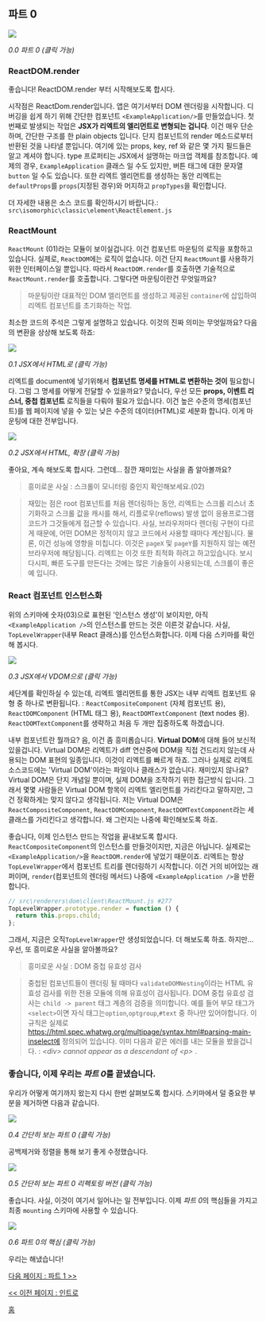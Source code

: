 ## 파트 0

[![](https://twisger.github.io/Under-the-hood-ReactJS/stack/images/0/part-0.svg)](https://twisger.github.io/Under-the-hood-ReactJS/stack/images/0/part-0.svg)

<em>0.0 파트 0 (클릭 가능)</em>

### ReactDOM.render
좋습니다! ReactDOM.render 부터 시작해보도록 합시다.

시작점은 ReactDom.render입니다. 앱은 여기서부터 DOM 렌더링을 시작합니다. 디버깅을 쉽게 하기 위해 간단한 컴포넌트 `<ExampleApplication/>`를 만들었습니다. 첫번째로 발생되는 작업은 **JSX가 리엑트의 엘리먼트로 변형되는 겁니다**. 이건 매우 단순하며, 간단한 구조를 한 plain objects 입니다. 단지 컴포넌트의 render 메소드로부터 반환된 것을 나타낼 뿐입니다. 여기에 있는 props, key, ref 와 같은 몇 가지 필드들은 알고 계셔야 합니다. type 프로퍼티는 JSX에서 설명하는 마크업 객체를 참조합니다. 예제의 경우, `ExampleApplication` 클래스 일 수도 있지만, 버튼 태그에 대한 문자열 `button` 일 수도 있습니다. 또한 리엑트 엘리먼트를 생성하는 동안 리엑트는 `defaultProps`를 `props`(지정된 경우)와 머지하고 `propTypes`을 확인합니다.

더 자세한 내용은 소스 코드를 확인하시기 바랍니다.: `src\isomorphic\classic\element\ReactElement.js`

### ReactMount
`ReactMount` (01)라는 모듈이 보이실겁니다. 이건 컴포넌트 마운팅의 로직을 포함하고 있습니다. 실제로, `ReactDOM`에는 로직이 없습니다. 이건 단지 `ReactMount`를 사용하기위한 인터페이스일 뿐입니다. 따라서 `ReactDOM.render`를 호출하면 기술적으로 `ReactMount.render`를 호출합니다. 그렇다면 마운팅이란건 무엇일까요?
> 마운팅이란 대표적인 DOM 엘리먼트를 생성하고 제공된 `container`에 삽입하여 리엑트 컴포넌트를 초기화하는 작업.

최소한 코드의 주석은 그렇게 설명하고 있습니다. 이것의 진짜 의미는 무엇일까요? 다음의 변환을 상상해 보도록 하죠:


[![](https://twisger.github.io/Under-the-hood-ReactJS/stack/images/0/mounting-scheme-1-small.svg)](https://twisger.github.io/Under-the-hood-ReactJS/stack/images/0/mounting-scheme-1-small.svg)

<em>0.1 JSX에서 HTML로 (클릭 가능)</em>

리엑트를 document에 넣기위해서 **컴포넌트 명세를 HTML로 변환하는 것이** 필요합니다. 그럼 그 명세를 어떻게 전달할 수 있을까요? 맞습니다, 우선 모든 **props, 이벤트 리스너, 중첩 컴포넌트** 로직들을 다뤄야 필요가 있습니다. 이건 높은 수준의 명세(컴포넌트)를 웹 페이지에 넣을 수 있는 낮은 수준의 데이터(HTML)로 세분화 합니다. 이게 마운팅에 대한 전부입니다.


[![](https://twisger.github.io/Under-the-hood-ReactJS/stack/images/0/mounting-scheme-1-big.svg)](https://twisger.github.io/Under-the-hood-ReactJS/stack/images/0/mounting-scheme-1-big.svg)

<em>0.2 JSX에서 HTML, 확장 (클릭 가능)</em>

좋아요, 계속 해보도록 합시다. 그런데... 잠깐 재미있는 사실을 좀 알아볼까요? 

> 흥미로운 사실 : 스크롤이 모니터링 중인지 확인해보세요.(02)

> 재밌는 점은 root 컴포넌트를 처음 렌더링하는 동안, 리엑트는 스크롤 리스너 초기화하고 스크롤 값을 캐시를 해서, 리플로우(reflows) 발생 없이 응용프로그램 코드가 그것들에게 접근할 수 있습니다. 사실, 브라우저마다 렌더링 구현이 다르게 때문에, 어떤 DOM은 정적이지 않고 코드에서 사용할 때마다 계산됩니다. 물론, 이건 성능에 영향을 미칩니다. 이것은 `pageX` 및 `pageY`를 지원하지 않는 예전 브라우저에 해당됩니다. 리엑트는 이것 또한 최적화 하려고 하고있습니다. 보시다시피, 빠른 도구를 만든다는 것에는 많은 기술들이 사용되는데, 스크롤이 좋은 예 입니다.

### React 컴포넌트 인스턴스화

위의 스키마에 숫자(03)으로 표현된 '인스턴스 생성'이 보이지만, 아직 `<ExampleApplication />`의 인스턴스를 만드는 것은 이른것 같습니다. 사실, `TopLevelWrapper`(내부 React 클래스)를 인스턴스화합니다. 이제 다음 스키마를 확인해 봅시다.

[![](https://twisger.github.io/Under-the-hood-ReactJS/stack/images/0/jsx-to-vdom.svg)](https://twisger.github.io/Under-the-hood-ReactJS/stack/images/0/jsx-to-vdom.svg)

<em>0.3 JSX에서 VDOM으로 (클릭 가능)</em>

세단계를 확인하실 수 있는데, 리엑트 엘리먼트를 통한 JSX는 내부 리엑트 컴포넌트 유형 중 하나로 변환됩니다. : `ReactCompositeComponent` (자체 컴포넌트 용), `ReactDOMComponent` (HTML 태그 용), `ReactDOMTextComponent` (text nodes 용). `ReactDOMTextComponent`를 생략하고 처음 두 개만 집중하도록 하겠습니다.

내부 컴포넌트란 뭘까요? 음, 이건 좀 흥미롭습니다. **Virtual DOM**에 대해 들어 보신적 있을겁니다. Virtual DOM은 리엑트가 diff 연산중에 DOM을 직접 건드리지 않는데 사용되는 DOM 표현의 일종입니다. 이것이 리엑트를 빠르게 하죠. 그러나 실제로 리엑트 소스코드에는 'Virtual DOM'이라는 파일이나 클래스가 없습니다. 재미있지 않나요? Virtual DOM은 단지 개념일 뿐이며, 실제 DOM을 조작하기 위한 접근방식 입니다. 그래서 몇몇 사람들은 Virtual DOM 항목이 리엑트 엘리먼트를 가리킨다고 말하지만, 그건 정확하게는 맞지 않다고 생각됩니다. 저는 Virtual DOM은 `ReactCompositeComponent`, `ReactDOMComponent`, `ReactDOMTextComponent`라는 세 클래스를 가리킨다고 생각합니다. 왜 그런지는 나중에 확인해보도록 하죠.

좋습니다, 이제 인스턴스 만드는 작업을 끝내보도록 합시다. `ReactCompositeComponent`의 인스턴스를 만들것이지만, 지금은 아닙니다. 실제로는 `<ExampleApplication/>`을 `ReactDOM.render`에 넣었기 때문이죠. 리엑트는 항상 `TopLevelWrapper`에서 컴포넌트 트리를 렌더링하기 시작합니다. 이건 거의 비어있는 래퍼이며, `render`(컴포넌트의 렌더링 메서드) 나중에 `<ExampleApplication />`을 반환합니다.

```javascript
// src\renderers\dom\client\ReactMount.js #277
TopLevelWrapper.prototype.render = function () {
  return this.props.child;
};
```

그래서, 지금은 오직`TopLevelWrapper`만 생성되었습니다.
더 해보도록 하죠. 하지만... 우선, 또 흥미로운 사실을 알아볼까요?

> 흥미로운 사실 : DOM 중첩 유효성 검사

> 중첩된 컴포넌트들이 렌더링 될 때마다 `validateDOMNesting`이라는 HTML 유효성 검사를 위한 전용 모듈에 의해 유효성이 검사됩니다. DOM 중첩 유효성 검사는 `child -> parent` 태그 계층의 검증을 의미합니다. 예를 들어 부모 태그가 `<select>`이면 자식 태그는`option`,`optgroup`,`#text` 중 하나만 있어야합니다. 이 규칙은 실제로 https://html.spec.whatwg.org/multipage/syntax.html#parsing-main-inselect에 정의되어 있습니다. 이미 다음과 같은 에러를 내는 모듈을 봤을겁니다. : <em> &lt;div&gt; cannot appear as a descendant of &lt;p&gt; </em>.

### 좋습니다, 이제 우리는 *파트 0*를 끝냈습니다.

우리가 어떻게 여기까지 왔는지 다시 한번 살펴보도록 합시다. 스키마에서 덜 중요한 부분을 제거하면 다음과 같습니다.

[![](https://twisger.github.io/Under-the-hood-ReactJS/stack/images/0/part-0-A.svg)](https://twisger.github.io/Under-the-hood-ReactJS/stack/images/0/part-0-A.svg)

<em>0.4 간단히 보는 파트 0 (클릭 가능)</em>

공백제거와 정렬을 통해 보기 좋게 수정했습니다.

[![](https://twisger.github.io/Under-the-hood-ReactJS/stack/images/0/part-0-B.svg)](https://twisger.github.io/Under-the-hood-ReactJS/stack/images/0/part-0-B.svg)

<em>0.5 간단히 보는 파트 0 리펙토링 버전 (클릭 가능)</em>

좋습니다. 사실, 이것이 여기서 일어나는 일 전부입니다. 이제 *파트 0*의 핵심들을 가지고 최종 `mounting` 스키마에 사용할 수 있습니다.

[![](https://twisger.github.io/Under-the-hood-ReactJS/stack/images/0/part-0-C.svg)](https://twisger.github.io/Under-the-hood-ReactJS/stack/images/0/part-0-C.svg)

<em>0.6 파트 0의 핵심 (클릭 가능)</em>

우리는 해냈습니다!


[다음 페이지 : 파트 1 >>](./Part-1.md)

[<< 이전 페이지 : 인트로](./Intro.md)


[홈](./README.md)
